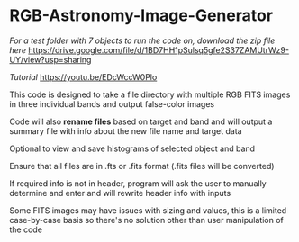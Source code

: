 # RGB-Astronomy-Image-Generator

*For a test folder with 7 objects to run the code on, download the zip file here* https://drive.google.com/file/d/1BD7HH1pSulsq5gfe2S37ZAMUtrWz9-UY/view?usp=sharing

*Tutorial* https://youtu.be/EDcWccW0Plo

This code is designed to take a file directory with multiple RGB FITS images in three individual bands and output false-color images

Code will also **rename files** based on target and band and will output a summary file with info about the new file name and target data

Optional to view and save histograms of selected object and band

Ensure that all files are in .fts or .fits format (.fits files will be converted)

If required info is not in header, program will ask the user to manually determine and enter and will rewrite header info with inputs

Some FITS images may have issues with sizing and values, this is a limited case-by-case basis so there's no solution other than user manipulation of the code
